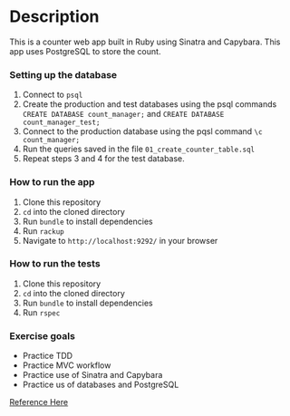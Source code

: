 # Description

This is a counter web app built in Ruby using Sinatra and Capybara. This app uses PostgreSQL to store the count.

### Setting up the database

1. Connect to `psql`
2. Create the production and test databases using the psql commands `CREATE DATABASE count_manager;` and `CREATE DATABASE count_manager_test;`
3. Connect to the production database using the pqsl command `\c count_manager;`
4. Run the queries saved in the file `01_create_counter_table.sql`
5. Repeat steps 3 and 4 for the test database.

### How to run the app

1. Clone this repository
2. `cd` into the cloned directory
3. Run `bundle` to install dependencies
4. Run `rackup`
5. Navigate to `http://localhost:9292/` in your browser

### How to run the tests

1. Clone this repository
2. `cd` into the cloned directory
3. Run `bundle` to install dependencies
4. Run `rspec`

### Exercise goals

* Practice TDD
* Practice MVC workflow
* Practice use of Sinatra and Capybara
* Practice us of databases and PostgreSQL

[Reference Here](https://github.com/makersacademy/count-sinatra-psql)